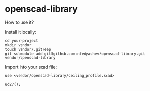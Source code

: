 # openscad-library

How to use it?

Install it locally:

```
cd your-project
mkdir vendor
touch vendor/.gitkeep
git submodule add git@github.com:nfedyashev/openscad-library.git vendor/openscad-library
```

Import into your scad file:

```
use <vendor/openscad-library/ceiling_profile.scad>

ud27();
```
